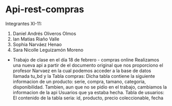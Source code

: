 # Api-rest-compras
Integrantes XI-11:
1. Daniel Andrés Oliveros Olmos
2. Ian Matias Riaño Valle
3. Sophia Narváez Henao
4. Sara Nicolle Leguizamón Moreno
- Trabajo de clase en el día 18 de febrero - compras online
Realizamos una nueva api a partir de el documento original que nos proporciono el profesor Narvaez en la cual podemos acceder a la base de datos llamada tu_bd y la Tabla compras:
Dicha tabla contiene la siguiente informacion de un producto: serie, compra, tamano, categoria, disponibilidad.
Tambien, aun que no se pidio en el trabajo, cambiamos la informacion de la api Usuarios que ya estaba hecha.
Tabla de usuarios:
El contenido de la tabla seria: id, producto, precio coleccionable, fecha
